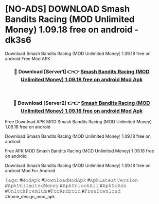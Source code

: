 # [NO-ADS] DOWNLOAD Smash Bandits Racing (MOD Unlimited Money) 1.09.18 free on android - dk3s6
Download Smash Bandits Racing (MOD Unlimited Money) 1.09.18 free on android Free Mod APK

<div align="center">
<h3>🔴 Download [Server1] 👉👉 <a href="https://apk-comot.site?title=Smash_Bandits_Racing_(MOD_Unlimited_Money)_1.09.18_free_on_android">Smash Bandits Racing (MOD Unlimited Money) 1.09.18 free on android Mod Apk</a></h3><br>

<h3>🔴 Download [Server2] 👉👉 <a href="https://apk-comot.site?title=Smash_Bandits_Racing_(MOD_Unlimited_Money)_1.09.18_free_on_android">Smash Bandits Racing (MOD Unlimited Money) 1.09.18 free on android Mod Apk</a></h3>
</div>


Free Download APK MOD Smash Bandits Racing (MOD Unlimited Money) 1.09.18 free on android

Download Smash Bandits Racing (MOD Unlimited Money) 1.09.18 free on android 

Free APK MOD Smash Bandits Racing (MOD Unlimited Money) 1.09.18 free on android 

Download Smash Bandits Racing (MOD Unlimited Money) 1.09.18 free on android Mod For Android

𝚃𝚊𝚐𝚜: #𝙼𝚘𝚍𝙰𝚙𝚔 #𝙳𝚘𝚠𝚗𝚕𝚘𝚊𝚍𝙼𝚘𝚍𝙰𝚙𝚔 #𝙰𝚙𝚔𝙻𝚊𝚝𝚎𝚜𝚝𝚅𝚎𝚛𝚜𝚒𝚘𝚗 #𝙰𝚙𝚔𝚄𝚗𝚕𝚒𝚖𝚒𝚝𝚎𝚍𝙼𝚘𝚗𝚎𝚢 #𝙰𝚙𝚔𝚄𝚗𝚕𝚘𝚌𝚔𝙰𝚕𝚕 #𝙰𝚙𝚔𝙽𝚘𝙰𝚍𝚜 #𝚄𝚗𝚕𝚘𝚌𝚔𝙿𝚛𝚎𝚖𝚒𝚞𝚖 #𝙵𝚘𝚛𝙰𝚗𝚍𝚛𝚘𝚒𝚍 #𝙵𝚛𝚎𝚎𝙳𝚘𝚠𝚗𝚕𝚘𝚊𝚍 #home_design_mod_apk